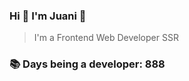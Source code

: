 ### Hi 👋 I&#39;m Juani 🦁

> I&#39;m a Frontend Web Developer SSR

### 📚 Days being a developer: 888
